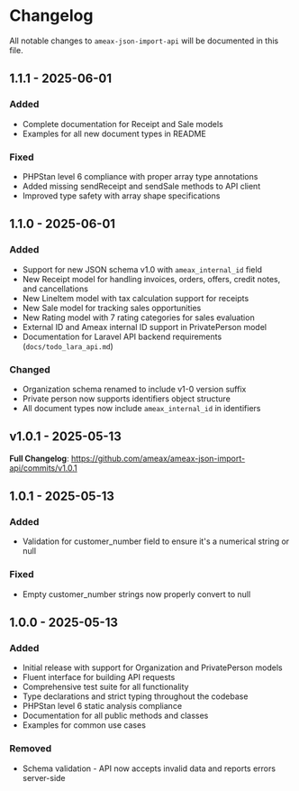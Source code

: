 # Changelog

All notable changes to `ameax-json-import-api` will be documented in this file.

## 1.1.1 - 2025-06-01

### Added
- Complete documentation for Receipt and Sale models
- Examples for all new document types in README

### Fixed
- PHPStan level 6 compliance with proper array type annotations
- Added missing sendReceipt and sendSale methods to API client
- Improved type safety with array shape specifications

## 1.1.0 - 2025-06-01

### Added
- Support for new JSON schema v1.0 with `ameax_internal_id` field
- New Receipt model for handling invoices, orders, offers, credit notes, and cancellations
- New LineItem model with tax calculation support for receipts
- New Sale model for tracking sales opportunities
- New Rating model with 7 rating categories for sales evaluation
- External ID and Ameax internal ID support in PrivatePerson model
- Documentation for Laravel API backend requirements (`docs/todo_lara_api.md`)

### Changed
- Organization schema renamed to include v1-0 version suffix
- Private person now supports identifiers object structure
- All document types now include `ameax_internal_id` in identifiers

## v1.0.1 - 2025-05-13

**Full Changelog**: https://github.com/ameax/ameax-json-import-api/commits/v1.0.1

## 1.0.1 - 2025-05-13

### Added

- Validation for customer_number field to ensure it's a numerical string or null

### Fixed

- Empty customer_number strings now properly convert to null

## 1.0.0 - 2025-05-13

### Added

- Initial release with support for Organization and PrivatePerson models
- Fluent interface for building API requests
- Comprehensive test suite for all functionality
- Type declarations and strict typing throughout the codebase
- PHPStan level 6 static analysis compliance
- Documentation for all public methods and classes
- Examples for common use cases

### Removed

- Schema validation - API now accepts invalid data and reports errors server-side
